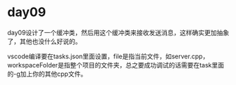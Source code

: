 # day09

day09设计了一个缓冲类，然后用这个缓冲类来接收发送消息，这样确实更加抽象了，其他也没什么好说的。

vscode编译要在tasks.json里面设置，file是指当前文件，如server.cpp，workspaceFolder是指整个项目的文件夹，总之要成功调试的话需要在task里面的-g加上你的其他cpp文件。
